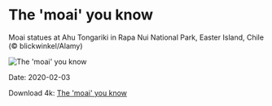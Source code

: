 # The 'moai' you know

Moai statues at Ahu Tongariki in Rapa Nui National Park, Easter Island, Chile (© blickwinkel/Alamy)

![The 'moai' you know](https://bing.com/th?id=OHR.RapaNuiFestival_EN-US3295875465_UHD.jpg&rf=LaDigue_UHD.jpg&pid=hp&w=1024&h=576)

Date: 2020-02-03

Download 4k: [The 'moai' you know](https://bing.com/th?id=OHR.RapaNuiFestival_EN-US3295875465_UHD.jpg&rf=LaDigue_UHD.jpg&pid=hp&w=3840&h=2160)

